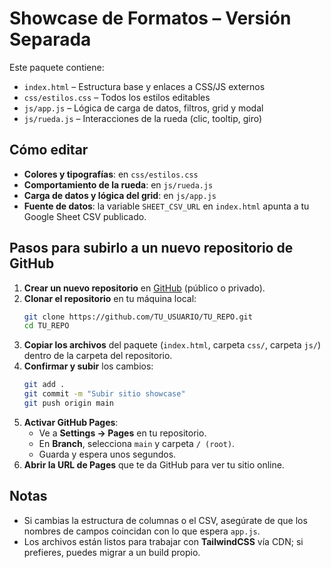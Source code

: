 # Showcase de Formatos – Versión Separada

Este paquete contiene:
- `index.html` – Estructura base y enlaces a CSS/JS externos
- `css/estilos.css` – Todos los estilos editables
- `js/app.js` – Lógica de carga de datos, filtros, grid y modal
- `js/rueda.js` – Interacciones de la rueda (clic, tooltip, giro)

## Cómo editar
- **Colores y tipografías**: en `css/estilos.css`
- **Comportamiento de la rueda**: en `js/rueda.js`
- **Carga de datos y lógica del grid**: en `js/app.js`
- **Fuente de datos**: la variable `SHEET_CSV_URL` en `index.html` apunta a tu Google Sheet CSV publicado.

## Pasos para subirlo a un nuevo repositorio de GitHub
1. **Crear un nuevo repositorio** en [GitHub](https://github.com/new) (público o privado).
2. **Clonar el repositorio** en tu máquina local:
   ```bash
   git clone https://github.com/TU_USUARIO/TU_REPO.git
   cd TU_REPO
   ```
3. **Copiar los archivos** del paquete (`index.html`, carpeta `css/`, carpeta `js/`) dentro de la carpeta del repositorio.
4. **Confirmar y subir** los cambios:
   ```bash
   git add .
   git commit -m "Subir sitio showcase"
   git push origin main
   ```
5. **Activar GitHub Pages**:
   - Ve a **Settings → Pages** en tu repositorio.
   - En **Branch**, selecciona `main` y carpeta `/ (root)`.
   - Guarda y espera unos segundos.
6. **Abrir la URL de Pages** que te da GitHub para ver tu sitio online.

## Notas
- Si cambias la estructura de columnas o el CSV, asegúrate de que los nombres de campos coincidan con lo que espera `app.js`.
- Los archivos están listos para trabajar con **TailwindCSS** vía CDN; si prefieres, puedes migrar a un build propio.
